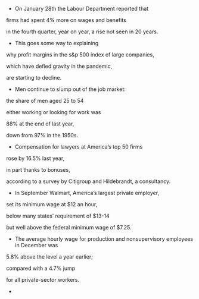 - On January 28th the Labour Department reported that 

firms had spent 4% more on wages and benefits 

in the fourth quarter, year on year, a rise not seen in 20 years. 



- This goes some way to explaining 

why profit margins in the s&p 500 index of large companies, 

which have defied gravity in the pandemic, 

are starting to decline.

- Men continue to slump out of the job market: 

the share of men aged 25 to 54 

either working or looking for work was 

88% at the end of last year, 

down from 97% in the 1950s. 



- Compensation for lawyers at America’s top 50 firms 

rose by 16.5% last year, 

in part thanks to bonuses, 

according to a survey by Citigroup and Hildebrandt, a consultancy. 



- In September Walmart, America’s largest private employer, 

set its minimum wage at $12 an hour, 

below many states’ requirement of $13-14 

but well above the federal minimum wage of $7.25.




- The average hourly wage for production and nonsupervisory employees in December was 

5.8% above the level a year earlier; 

compared with a 4.7% jump 

for all private-sector workers.




- 

